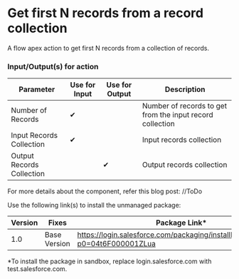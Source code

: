 # Get first N records from a record collection
A flow apex action to get first N records from a collection of records.

### Input/Output(s) for action
|Parameter	               |Use for Input	   |Use for Output	   |Description 
|-|-|-|-|
| Number of Records | ✔ |  | Number of records to get from the input record collection |
| Input Records Collection | ✔ |  | Input records collection |
| Output Records Collection |  | ✔ | Output records collection |

For more details about the component, refer this blog post: //ToDo

Use the following link(s) to install the unmanaged package: 

| Version | Fixes |Package Link*	    
|-|-|-|
| 1.0 | Base Version | https://login.salesforce.com/packaging/installPackage.apexp?p0=04t6F000001ZLua |

*To install the package in sandbox, replace login.salesforce.com with test.salesforce.com.